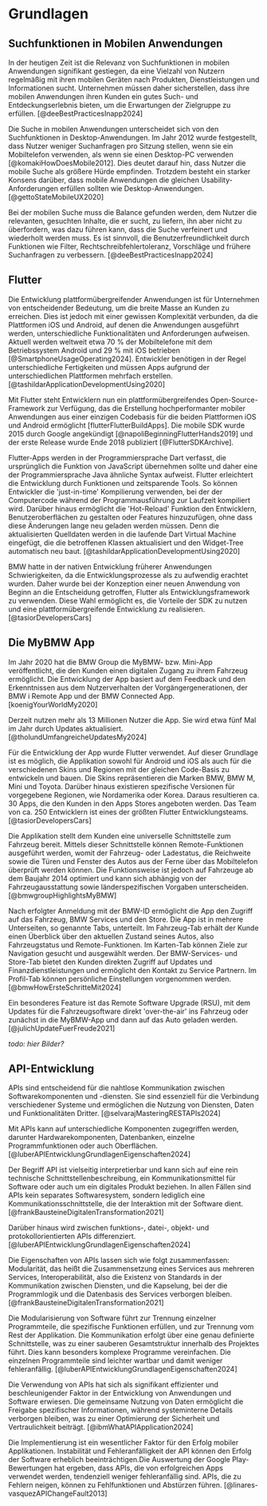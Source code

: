 # Grundlagen

## Suchfunktionen in Mobilen Anwendungen

In der heutigen Zeit ist die Relevanz von Suchfunktionen in mobilen Anwendungen signifikant gestiegen, da eine Vielzahl von Nutzern regelmäßig mit ihren mobilen Geräten nach Produkten, Dienstleistungen und Informationen sucht. Unternehmen müssen daher sicherstellen, dass ihre mobilen Anwendungen ihren Kunden ein gutes Such- und Entdeckungserlebnis bieten, um die Erwartungen der Zielgruppe zu erfüllen. [@deeBestPracticesInapp2024]

Die Suche in mobilen Anwendungen unterscheidet sich von den Suchfunktionen in Desktop-Anwendungen. Im Jahr 2012  wurde festgestellt, dass Nutzer weniger Suchanfragen pro Sitzung stellen, wenn sie ein Mobiltelefon verwenden, als wenn sie einen Desktop-PC verwenden [@komakiHowDoesMobile2012]. Dies deutet darauf hin, dass Nutzer die mobile Suche als größere Hürde empfinden. Trotzdem besteht ein starker Konsens darüber, dass mobile Anwendungen die gleichen Usability-Anforderungen erfüllen sollten wie Desktop-Anwendungen. [@gettoStateMobileUX2020]

<!-- Quelle [@gettoStateMobileUX2020]:
- Allgemein: There is also strong consensus that mobile applications should meet the same criteria for usability as desktop applications -->

Bei der mobilen Suche muss die Balance gefunden werden, dem Nutzer die relevanten, gesuchten Inhalte, die er sucht, zu liefern, ihn aber nicht zu überfordern, was dazu führen kann, dass die Suche verfeinert und wiederholt werden muss. Es ist sinnvoll, die Benutzerfreundlichkeit durch Funktionen wie Filter, Rechtschreibfehlertoleranz, Vorschläge und frühere Suchanfragen zu verbessern. [@deeBestPracticesInapp2024]

<!-- Quelle [@komakiHowDoesMobile2012]:
- In Studie: Mehr Anfragen per Session an einem Desktop PC als an einem Mobilen Telefon, was impliziert, dass Mobile Nutzer weniger dazu bereit sind Themen in Tiefe zu erkunden wegen größeren Hürden beim Suchen, wie Query-Eingabe
- Nützlich für Suchanfragen: Voice search, push-based information recommendation services -->
<!-- Quelle [@churchLargeScaleStudy2008]: unused.
- This study analyzed one million page requests from Google and focused on features such as query length, target content, and relationship between queries and device characteristics. They found that users with less sophisticated input capabilities submitted shorter queries and adult content was the most prevalent search topic. -->
<!-- Quelle [@kamvarDecipheringTrendsMobile2007] (von 2007, also bisschen Alt): unused
- durchschnittliche Mobile Query: 2.56 Wörter und 16.8 Charakter (auch andere Studien zeigen ähnliche Ergebnisse) -->
<!-- Quelle [@maMashDroidApproach2015]: unused
- Im Kontext, Apps für Durchsuchung des App-Stores oder einfach aller Funktionen durchsuchbar zu machen (man sucht nach Inhalt der App im AppStore und bekommt dann App vorgeschlagen, z.b. "Harry Potter" und man bekommt Apps mit Ebooks oder Filmen angezeigt und landet dann direkt im gesuchten Inhalt):
    - Kein tieferes Wissen darüber, welche Daten oder Funktionalitäten eine App bereitstellt. Wenn man jede App als eine einzelne Webseite sehen würde, könnte man mit einem WebCrawler oder einer Search Engine durchsuchen, um den dynamischen Content zu bekommen. Damit bekommt man eine tieferes Verständnis für für die Daten und Content innerhalb der App und könnte Korrelationen zwischen den Apps finden.
    - Dies ist jedoch ziemlich schwierig, da die Genehmigung von App-Entwicklern erforderlich ist, um ein Codefragment für die Indexerstellung zu instrumentieren, genauso wie Webentwickler Google Analytics-Code in ihre HTML-Codes aufnehmen, um die Seiten zu indizieren. 
    - Neben des Beschreibung im App Store sind Apps Black-Boxes (nur .apk / .ipa file)
- Funktion von "Wandoujia App Store (WDJ)": Damit Apps Zugriff auf In-App Search (IAS) haben, muss jeder Content eine assigned APP-URL haben und das URL Pattern muss registered in the intent by intent-filter sein. Zusätzlich dazu dann: Semantische Analyse, Filter, Ranking Algorithms, um die most likely App to be used zu finden
- Modellierung von Apps für Suchfunktionen:
    - Das RESTful-Stil-App-Modell abstrahiert Apps als Sammlungen von Ressourcen, auf die über standardisierte Operationen (GET, POST, etc.) zugegriffen werden kann
    - Das ressourcenorientierte App-Beschreibungsmodell ermöglicht eine strukturierte Erfassung der Inhalte und Funktionalitäten der Apps
    - Diese Modellierung erleichtert das maschinelle Verständnis und die gezielte Suche nach relevanten App-Funktionen
- Ansatz ist technisch umsetzbar, Algorithmus um dann die Durchsuchung mehrere Apps zu machen ist nicht relevant. -->

## Flutter

Die Entwicklung plattformübergreifender Anwendungen ist für Unternehmen von entscheidender Bedeutung, um die breite Masse an Kunden zu erreichen. Dies ist jedoch mit einer gewissen Komplexität verbunden, da die Plattformen iOS und Android, auf denen die Anwendungen ausgeführt werden, unterschiedliche Funktionalitäten und Anforderungen aufweisen. Aktuell werden weltweit etwa 70 % der Mobiltelefone mit dem Betriebssystem Android und 29 % mit iOS betrieben [@SmartphoneUsageOperating2024]. Entwickler benötigen in der Regel unterschiedliche Fertigkeiten und müssen Apps aufgrund der unterschiedlichen Plattformen mehrfach erstellen. [@tashildarApplicationDevelopmentUsing2020]

Mit Flutter steht Entwicklern nun ein plattformübergreifendes Open-Source-Framework zur Verfügung, das die Erstellung hochperformanter mobiler Anwendungen aus einer einzigen Codebasis für die beiden Plattformen iOS und Android ermöglicht [flutterFlutterBuildApps]. Die mobile SDK wurde 2015 durch Google angekündigt [@napoliBeginningFlutterHands2019] und der erste Release wurde Ende 2018 publiziert [@FlutterSDKArchive].

Flutter-Apps werden in der Programmiersprache Dart verfasst, die ursprünglich die Funktion von JavaScript übernehmen sollte und daher eine der Programmiersprache Java ähnliche Syntax aufweist. Flutter erleichtert die Entwicklung durch Funktionen und zeitsparende Tools. So können Entwickler die 'just-in-time' Kompilierung verwenden, bei der der Computercode während der Programmausführung zur Laufzeit kompiliert wird. Darüber hinaus ermöglicht die 'Hot-Reload' Funktion den Entwicklern, Benutzeroberflächen zu gestalten oder Features hinzuzufügen, ohne dass diese Änderungen lange neu geladen werden müssen. Denn die aktualisierten Quelldaten werden in die laufende Dart Virtual Machine eingefügt, die die betroffenen Klassen aktualisiert und den Widget-Tree automatisch neu baut. [@tashildarApplicationDevelopmentUsing2020]

BMW hatte in der nativen Entwicklung früherer Anwendungen Schwierigkeiten, da die Entwicklungsprozesse als zu aufwendig erachtet wurden. Daher wurde bei der Konzeption einer neuen Anwendung von Beginn an die Entscheidung getroffen, Flutter als Entwicklungsframework zu verwenden. Diese Wahl ermöglicht es, die Vorteile der SDK zu nutzen und eine plattformübergreifende Entwicklung zu realisieren. [@tasiorDevelopersCars]

<!--Quelle [tashildarApplicationDevelopmentUsing2020]: -->
<!-- - damit App möglichste viele Kunden erreicht, müssen Apps mit den zwei unabhängigen Plattformen IOS und Android familiarizen, diese sind sehr unterschiedlich, weshalb es oft verschiedene Entwickler mit einem unterschiedlichen Skill-Set braucht, Firmen haben also oft Schwierigkeiten mit der Komplexität der Entwicklung plattformübergreifenden Anwendungen umzugehen -->
<!-- - eigentlich: 
    - Entwickler müssen bzw. mussten wegen der verschiedenen Plattformen Apps mehrfach bauen oder eine Lösung mit niedrigerer Qualität akzeptieren, wenn sie ähnliche Ansätze für verschiedene Plattformen verwenden müssen (z.b. Native Speed und Accuracy for portability)
    - mit Flutter: Flutter ist abhängig von den OEM widets des Devices, anstatt, dass web views konsumiert werden; benutzt eine high-performance rendering enging, um jedes component einzeln genutzt werden kann -->
<!-- - Entwicklung: in zweiten Hälfte von 2016 hat Google eine mobile SDK angekündigt namens 'Flutter' -->
<!-- - Plattformübergreifendes Framework, das hochperformante Mobile Anwendungen baut -->
<!-- - Features von Flutter:
    - Flutter kann auf beiden Plattformen, also iOS und Android laufen. Das reduziert die Kosten und Komplexität der Appentwicklung
    - Just-in-time compilation: bei der der Computercode, der die Kompilierung umfasst, während der Programmausführung zur Laufzeit und nicht vor der Ausführung ausgeführt wird
    - Hot-Reload: 
        - Hilft beim Entwickeln (rumexperiementieren, UI bauen, features hinzufügen, Bugs bzw. Fehler lösen)
        - Funktionsweise: Aktualisierte Quell-Dateien  werden in die laufende Dart Virutal Machine (Dart VM) eingefügt, die VM updated dann Klassen mit der neuen Version der Felder und Funktionen; das Flutter Framework baut dann automatisch den Widget-Tree neu, wodurch der Entwickler seine Änderunden schnell sehen kann; ohne Änderung der inneren Struktur der Applikation. Transaktionen und Aktionen der App sind well-preserved -->
<!-- - Dart:
    - Jede flutter-App ist mit Dart geschrieben, programmiert worden
    - Dart sollte ursprünglich JavaScript ersetzen und nachfolgen
    - Dart hat eine Java-ähnliche Syntax -->


## Die MyBMW App

Im Jahr 2020 hat die BMW Group die MyBMW- bzw. Mini-App veröffentlicht, die den Kunden einen digitalen Zugang zu ihrem Fahrzeug ermöglicht. Die Entwicklung der App basiert auf dem Feedback und den Erkenntnissen aus dem Nutzerverhalten der Vorgängergenerationen, der BMW i Remote App und der BMW Connected App. [koenigYourWorldMy2020]

Derzeit nutzen mehr als 13 Millionen Nutzer die App. Sie wird etwa fünf Mal im Jahr durch Updates aktualisiert. [@tholundUmfangreicheUpdatesMy2024]

Für die Entwicklung der App wurde Flutter verwendet. Auf dieser Grundlage ist es möglich, die Applikation sowohl für Android und iOS als auch für die verschiedenen Skins und Regionen mit der gleichen Code-Basis zu entwickeln und bauen. Die Skins repräsentieren die Marken BMW, BMW M, Mini und Toyota. Darüber hinaus existieren spezifische Versionen für vorgegebene Regionen, wie Nordamerika oder Korea. Daraus resultieren ca. 30 Apps, die den Kunden in den Apps Stores angeboten werden. Das Team von ca. 250 Entwicklern ist eines der größten Flutter Entwicklungsteams. [@tasiorDevelopersCars]

Die Applikation stellt dem Kunden eine universelle Schnittstelle zum Fahrzeug bereit. Mittels dieser Schnittstelle können Remote-Funktionen ausgeführt werden, womit der Fahrzeug- oder Ladestatus, die Reichweite sowie die Türen und Fenster des Autos aus der Ferne über das Mobiltelefon überprüft werden können. Die Funktionsweise ist jedoch auf Fahrzeuge ab dem Baujahr 2014 optimiert und kann sich abhängig von der Fahrzeugausstattung sowie länderspezifischen Vorgaben unterscheiden. [@bmwgroupHighlightsMyBMW]

Nach erfolgter Anmeldung mit der BMW-ID ermöglicht die App den Zugriff auf das Fahrzeug, BMW Services und den Store. Die App ist in mehrere Unterseiten, so genannte Tabs, unterteilt. Im Fahrzeug-Tab erhält der Kunde einen Überblick über den aktuellen Zustand seines Autos, also Fahrzeugstatus und Remote-Funktionen. Im Karten-Tab können Ziele zur Navigation gesucht und ausgewählt werden. Der BMW-Services- und Store-Tab bietet den Kunden direkten Zugriff auf Updates und Finanzdienstleistungen und ermöglicht den Kontakt zu Service Partnern. Im Profil-Tab können persönliche Einstellungen vorgenommen werden. [@bmwHowErsteSchritteMit2024]

Ein besonderes Feature ist das Remote Software Upgrade (RSU), mit dem Updates für die Fahrzeugsoftware direkt 'over-the-air' ins Fahrzeug oder zunächst in die MyBMW-App und dann auf das Auto geladen werden. [@julichUpdateFuerFreude2021] 

*todo: hier Bilder?*

<!-- Quelle [koenigYourWorldMy2020]:
- Davor: BMW i Remote App 2013, BMW Connected App
- myBMW App seit 2020 neue App Generation, auf Feedback und Nutzerverhalten der vorherigen App Generationen
- intuitiver, vereinfachte Benutzerführung -->
<!-- Quelle [@tasiorDevelopersCars]:
- Zunächst Native Entwicklung, dann Android und dann alles neu in Flutter ab 2018/2019
-  BMW, BMW M, Mini und Toyota -> gleiche App aber unterschiedliche Skins, mit verschiedenen Regionen (Nord Amerika, Korea etc.) ca 30 Apps im Apps Store
- Eines der größten Flutter-Entwicklungsteams überhaupt
- ca. 250 Developers arbeiten an der App
- 23 Sprachen werden unterstützt -->
<!-- Quelle[@bmwgroupHighlightsMyBMW]:
- Funktionen wie: Aus Ferne Fahrzeugstatus, ladestatus, Reichweite, Türen/Fenster überprüfen; Fahrten planen; Klimatisierung; Software-Upgrades buchen
- universelle Schnittstelle zum Fahrzeug und weiteren Produkten und Services von BMW
- App ist optimiert für Fahrzeuge ab dem Baujahr 2014
- Verfügbarkeit der Funktionen ist abhängig von Fahrzeugausstattung, ConnectedDrive Vertrag und Ländern -->
<!-- Quelle[@julichUpdateFuerFreude2021]:
- My BMW App verbindet Kunden über das Smartphone mit Ihrem Fahrzeug und macht es zu einer intelligenten Schnittstelle
- Remote Software Upgrade
    - Mit dem BMW Operating System 7 und Remote Software Upgrade seit 2018
    - Fahrzeug auf den neusten Softwarestand bekommen
    - über die My BMW App oder over-the-air direkt ins Fahrzeug
    - Ablauf: Installationsdateien im Hintergrund vorbereitet, Installation selber dauert unter 20 Minuten
    - Mittlerweile ist RSU für über 30 BMW Modelle verfügbar
    - Verfügbarkeit ist abhängig von Fahrzeugmodell, Ausstattung und jeweiligem Land -->
<!-- Quelle [@bmwHowErsteSchritteMit2024]:
- Mobiler Zugriff auf Fahrzeug, BMW Services und Stores
- Einloggen mit BMW ID
- Fahrzeug-Tab (Vehicle Tab): Überblick über Fahrzeugstatus und Remote-Funktionen, "Meine Fahrten" mit Informationen über Fahrten und Fahrverhalten, Charging Hub für Informationen über Elektrofahrzeuge
- Karten-Tab: Karte mit Sonderzielen (Park-, Tank, Ladestationen), Ziele können an Fahrzeug geschickt werden
- Explore-Tab: Neuigkeiten und praktische Tipps zu Benutzung des BMW-Fahrzeuges
- Message Center: personalisierte Informationen (z.B. RSU verfügbar)
- BMW Services und Store Tab: BMW Connected Drive Upgrades, Kontakt zu Service Partnern, Finanzdienstleistungen, BMW Stores, Buchung von Probefahrt
- Profil-Tab: persönliche Einstellungen, Hilfecenter, Datenschutzeinstellungen -->
<!-- Quelle [@julichNeueSoftwareFuer2023] - nicht benutzt!
- Remote Software Upgrade ist für über 30 Modelle und damit fast alle BMW Modelle mit BMW Operating System 7 und 8 verfügbar
- Kunden können im Einstellungsmenü des Fahrzeugs unter Remote Software Upgrade den Softwarestand abrufen und verfügbare Updates suchen -->
<!-- Quelle [@tholundUmfangreicheUpdatesMy2024]
- Über 13 Millionen Nutzer weltweit (My BMW und Mini)
- fünf Updates pro Jahr -->

## API-Entwicklung

APIs sind entscheidend für die nahtlose Kommunikation zwischen Softwarekomponenten und -diensten. Sie sind essenziell für die Verbindung verschiedener Systeme und ermöglichen die Nutzung von Diensten, Daten und Funktionalitäten Dritter. [@selvarajMasteringRESTAPIs2024]

Mit APIs kann auf unterschiedliche Komponenten zugegriffen werden, darunter Hardwarekomponenten, Datenbanken, einzelne Programmfunktionen oder auch Oberflächen. [@luberAPIEntwicklungGrundlagenEigenschaften2024]

Der Begriff API ist vielseitig interpretierbar und kann sich auf eine rein technische Schnittstellenbeschreibung, ein Kommunikationsmittel für Software oder auch um ein digitales Produkt beziehen. In allen Fällen sind APIs kein separates Softwaresystem, sondern lediglich eine Kommunikationsschnittstelle, die der Interaktion mit der Software dient. [@frankBausteineDigitalenTransformation2021] 

Darüber hinaus wird zwischen funktions-, datei-, objekt- und protokollorientierten APIs differenziert. [@luberAPIEntwicklungGrundlagenEigenschaften2024]

Die Eigenschaften von APIs lassen sich wie folgt zusammenfassen: Modularität, das heißt die Zusammensetzung eines Services aus mehreren Services, Interoperabilität, also die Existenz von Standards in der Kommunikation zwischen Diensten, und die Kapselung, bei der die Programmlogik und die Datenbasis des Services verborgen bleiben. [@frankBausteineDigitalenTransformation2021]

Die Modularisierung von Software führt zur Trennung einzelner Programmteile, die spezifische Funktionen erfüllen, und zur Trennung vom Rest der Applikation. Die Kommunikation erfolgt über eine genau definierte Schnittstelle, was zu einer sauberen Gesamtstruktur innerhalb des Projektes führt. Dies kann besonders komplexe Programme vereinfachen. Die einzelnen Programmteile sind leichter wartbar und damit weniger fehleranfällig. [@luberAPIEntwicklungGrundlagenEigenschaften2024]

Die Verwendung von APIs hat sich als signifikant effizienter und beschleunigender Faktor in der Entwicklung von Anwendungen und Software erwiesen. Die gemeinsame Nutzung von Daten ermöglicht die Freigabe spezifischer Informationen, während systeminterne Details verborgen bleiben, was zu einer Optimierung der Sicherheit und Vertraulichkeit beiträgt. [@ibmWhatAPIApplication2024]

Die Implementierung ist ein wesentlicher Faktor für den Erfolg mobiler Applikationen. Instabilität und Fehleranfälligkeit der API können den Erfolg der Software erheblich beeinträchtigen.Die Auswertung der Google Play-Bewertungen hat ergeben, dass APIs, die von erfolgreichen Apps verwendet werden, tendenziell weniger fehleranfällig sind. APIs, die zu Fehlern neigen, können zu Fehlfunktionen und Abstürzen führen. [@linares-vasquezAPIChangeFault2013]


<!-- Quelle [@luberAPIEntwicklungGrundlagenEigenschaften2024]:
- Programmierschnittstelle: standartisierter Austausch von Informationen zweischen Anwendung und einzelnen Programmteilen
- Modularisierung:
    - einzelne Programmteile erfüllen spezifische Funktion, sind von Rest der Applikation klar getrennt
    - Kommunikation nur über genau spezifizierte Schnittstelle
    - komplexe Programme können vereinfacht werden durch Aufteilung
    - damit weniger fehleranfällig und leichter wartbar
    - saubere Gesamtstruktur
- API definiert, in welcher Form Daten entgegengenommen und zurückgesendet werden
- MIt API zugriff auf Hardwarekomponenten, DAtenbanken, einzelne Programmfunktionen oder Oberflächen 
- Schnittstelle auf Quellebene, nicht wie bei User Interface (Benutzerschnittstelle), wo zwischen Anwender und Programm
- unterschiedliche Programmierschnittstellen: funktions-, datei-, objekt-, protokollorientierte APIs -->

<!-- Quelle [@frankBausteineDigitalenTransformation2021]:
- "API" vielseitiger Begriff, kann unterschiedlich interpretiert:
    - rein technische Schnittstellenbeschreibung
    - Kommunikationsmittel für Software
    - digitales Produkt
- API kein seperates Softwaresystem, sondern Kommunikationsschnittstelle, die der Interaktion mit der Software dient
- Eigenschaften: Modularität (Applikation setzt sich aus mehreren SErvices zusammen), Interoperabilität (Standards für Kommunikation zwischen verschiedenen Systemen), Kapselung (Programmlogik und Datenbasis des Software-Bausteins bleibt verborgen) -->

<!-- Quelle [@selvarajMasteringRESTAPIs2024]:
- APIs:
    - spielen eine pivotal Rolle darin, eine nahtlose Kommunikation zwischen Software Komponenten und Services herzustellen
    - APIs sind unverzichtbar für die Verbindung verschiedener Systeme, ermöglichen es Entwicklern, die Leistungsfähigkeit von Drittanbieterdiensten zu nutzen und die Interoperabilität zu fördern
    - Wichtigkeit: pivotal Rolle als das verbindene Tissue zwischen verschiedenen Software Systemen
    - ermöglichen nahtlose Integration und Kommunikation, damit können Entwickler existierende Services, Daten und Funktionalitäten nutzen und damit den Entwicklungsprozess beschleunigen und die Effizienz verbessern

    - RESTful Apis: 
        - Typ von Web-API, das einen Satz von Architektur-Prinzipen und Conventions folgt, für das die Design und die Intraktion mit Ressourcen über das Internet. Weitverbreitet für die Erstellung von Web Services und building distributed and scalable Web Anwendungen. 
        - Bild davon: 
        ![Source: Source: comScore MMX Multi-Platform, January 2017 (falls ich des brauche) \label{martinMobilesHierarchiyNeeds2017_composition}](source/figures/selvarajMasteringRESTAPIs2024_RESTAPI_image.png){ width=100% }       -->
    
<!-- APIs in Mobile Apps: -->

<!-- - Quelle [@maMashDroidApproach2015]: unused
    - Fast alle "networked Mobile Apps" greifen auf RESTful Web services/APIs zu und verwenden HTTP(s) als Transfer-Protokol
    - Dienstanbieter stellen ihre Funktionen über über das Internet zugängliche APIs als Dienste zur Verfügung, und die mobilen Apps könnten diese APIs aufrufen, die normalerweise in RESTful-Form bereitgestellt werden. Derzeit treten mobile Apps an die Stelle von Desktop-Anwendungen wie Browsern als neuer dominanter Dienstleistungsverbraucher. -->
<!-- - Quelle [@selvarajMasteringRESTAPIs2024]: unused
    - Mobile Apps als Use Case für APIs: RESTful APIs spielen eine entscheidende Rolle umd Mobile Apps mit Backend-Servern zu verbinden
    - Mobile Apps können Daten abrufen, User authentifizieren, verschiedene Aktionen durchführen indem sie mit RESTful APIs interagieren -->
<!-- Quelle [preibischAPIDevelopmentPractical2018]: unused
- Client-seitige API: 
    - versteckt die Komplexität die hinter den Requests an den Server steckt
    - Eine einzigee client-side API interagiert häufig mit einer oder mehreren Server-seitigen APIs
- Server-seitige API:
    - Eine serverseitige API bietet einen klar definierten Einstiegspunkt in ein geschlossenes System und aus diesem heraus
- Vorteile von Benutzung von APIs
    - Integration: Unternehmen wollen in der Lage sein, sich in andere Systeme zu integrieren und, dass andere Systeme in ihre Systeme integriert werden. 
    - Modernisierung: trotz Modernisierung bleiben APIs relevant
    - Automatisierung: APIs können verwendet werden, um den Build-Prozess von Software Produkten zu automatisieren -->
<!-- Quelle [@linares-vasquezAPIChangeFault2013]:
- API-Instabilität und Fehleranfälligkeit können sich auf den Erfolg der Software auswirken: APIs die von erfolgreichen (anhand von Google Play Bewertung gemessen) Apps verwendet werden sind weniger fehleranfällig, als jene, die von erfolgloseren verwendet werden
- denn: fehleranfällige APIs können zu Fehlfunktionen und Craches in Mobilen Apps führen
- Veränderungen bei API: Updates häufiger notwendig -->
<!-- Quelle [@payneMakingRESTfulAPI2024]: unused
- Hintergrund: Server-Side Programm, um Daten in einer kontrollierten Art zu lesen und zu bearbeiten mithilfe von Protokollen wie https. Zum Lesen: http request mit credentials (username/password oder API key)
- APIs geben die Daten fast immer in einem JSON Format zurück -->
<!-- Quelle [@ibmWhatAPIApplication2024]:
- Definition
    - API = application programming interface, also Anwendungsprogrammierschnittstelle
    - Satz von Regeln oder Protokollen, die es Softwareanwendungen ermöglichen miteinander zu kommunizieren, um Daten, Merkmale und Funktionen auszutauschen
    - Vorteile:
        - vereinfachen und beschleunigen die Anwendungs- und Softwareentwicklung
        - ermöglichen es Entwicklern Daten, Dienste und Funktionen aus anderen Anwendungen zu integrieren, anstatt sie von Grund auf neu zu entwickeln
        - bieten Anwendungseigentümern eine einfache und sichere Möglichkeit, ihr Anwendungsdaten und -funktionen den Abteilungen innerhalb eines Unternehmens zur Verfügung zu stellen oder sie an Geschäftspartner / Dritte weiterzugeben oder zu vermarkten
    - ermöglichen gemeinsame Nutzung so, dass nur notwendige Informationen gezeigt werden und interne Systemdetails verborgen bleiben (verstärkt Systemsicherheit), APIs ermöglichen gemeinsame Nutzung kleiner Datenpakete, die für jeweilige Aufgabe relevant sind
    - Dokumentation: wie technische Bedienanleitung
- Funktionsweise:
    - API-Kommunikation ist wie Anfrage zwischen Client und Server (Client stellt Anfrage, Server liefert Antwort), API ist die Brücke die die Verbindung herstellt
- Arten von APIs:
    - Verschiedene Verwendungszwecke:
        - Daten(banken) APIs: zur Verbindung von Anwendungen und Datenbankverwaltungssystemen
        - Betriebssystem (lokale) APIs: legen fest, wie Anwendungen Dienste und Ressourcen des Betriebssystems nutzen
        - Entfernte (Remote) APIs: definieren, wie Anwendungen auf verschiedenen Geräten interagieren
        - Web-APIs: Übertragung von Daten und Funktionen mit HTTP-Protokollen
        - Meist verbreitet sind Web-APIs, auch dort gibt es offene APIs (quelloffene Schnittstelle zu Anwendungsprogrammierung), Partner APIs (verbinden strategische Geschäftspartner über Entwicklungsportal), Interne APIs (bleiben für externe Benutzer verborgen), zusammengesetzte (composite) API (kombinieren mehrere Daten- oder Service-APIs, damit mit einzelnem Aufruf Zugriff auf mehrere Eckpunkte)
- Verwendungen und Beispiele: Universal Logins (z.b. mit Google-Konto), Internet of Things (Smart Home Objekte), Vergleichsseiten z.B. für Flüge, Navigations-Apps (Daten über Tempolimit etc.)  etc. -->

